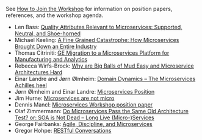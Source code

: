 See [How to Join the Workshop](/how-to-join.md) for information on position papers, references, and the workshop agenda.

* Len Bass: [Quality Attributes Relevant to Microservices: Supported, Neutral, and Shoe-horned](bass-microservices-workshop-position-saturn2015.pdf)
* Michael Keeling: [A Fine Grained Catastrophe: How Microservices Brought Down an Entire Industry](keeling-microservices-workshop-position-saturn2015.pdf)
* Thomas Citriniti: [GE Migration to a Microservices Platform for Manufacturing and Analytics](citriniti-microservices-workshop-position-saturn2015.pdf)
* Rebecca Wirfs-Brock: [Why are Big Balls of Mud Easy and Microservice Architectures Hard](wirfs-brock-microservices-workshop-position-saturn2015.pdf)
* Einar Landre and Jørn Ølmheim: [Domain Dynamics – The Microservices Achilles heel](landre-and-olmheim-microservices-workshop-position-saturn2015.pdf)
* Jørn Ølmheim and Einar Landre: [Microservices Position](joelmheim-MicroservicePositionPaper.pdf)
* Jim Hurne: [Microservices are not micro](hurne-microservices-workshop-position-saturn2015.md)
* Dennis Mancl: [Microservices Workshop position paper](mancl-microservices-workshop-position-saturn2015.md)
* Olaf Zimmermann: [Do Microservices Pass the Same Old Architecture Test? or: SOA is Not Dead – Long Live (Micro-)Services](ZIO-microservices-workshop-position-saturn2015.pdf)
* George Fairbanks: [Agile, Discipline, and Microservices](fairbanks-microservices-workshop-position-saturn2015.md)
* Gregor Hohpe: [RESTful Conversations](hohpe-microservices-workshop-position-saturn2015.md)